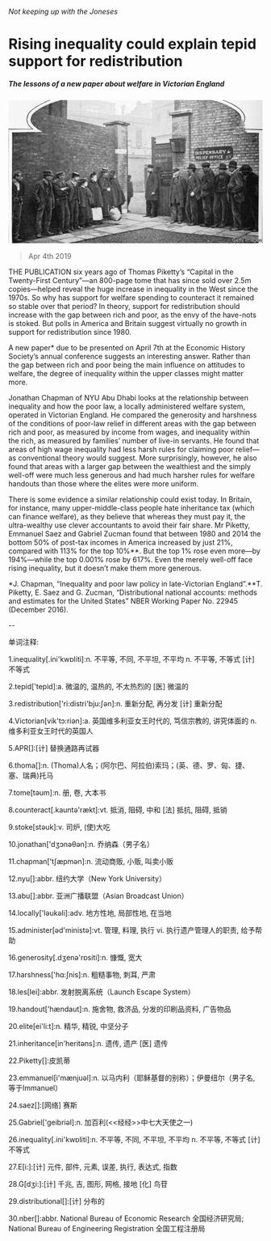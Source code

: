 ###### Not keeping up with the Joneses

# Rising inequality could explain tepid support for redistribution 

##### The lessons of a new paper about welfare in Victorian England 

![image](images/20190406_FNP003_0.jpg) 

> Apr 4th 2019 

THE PUBLICATION six years ago of Thomas Piketty’s “Capital in the Twenty-First Century”—an 800-page tome that has since sold over 2.5m copies—helped reveal the huge increase in inequality in the West since the 1970s. So why has support for welfare spending to counteract it remained so stable over that period? In theory, support for redistribution should increase with the gap between rich and poor, as the envy of the have-nots is stoked. But polls in America and Britain suggest virtually no growth in support for redistribution since 1980. 

A new paper* due to be presented on April 7th at the Economic History Society’s annual conference suggests an interesting answer. Rather than the gap between rich and poor being the main influence on attitudes to welfare, the degree of inequality within the upper classes might matter more. 

Jonathan Chapman of NYU Abu Dhabi looks at the relationship between inequality and how the poor law, a locally administered welfare system, operated in Victorian England. He compared the generosity and harshness of the conditions of poor-law relief in different areas with the gap between rich and poor, as measured by income from wages, and inequality within the rich, as measured by families’ number of live-in servants. He found that areas of high wage inequality had less harsh rules for claiming poor relief—as conventional theory would suggest. More surprisingly, however, he also found that areas with a larger gap between the wealthiest and the simply well-off were much less generous and had much harsher rules for welfare handouts than those where the elites were more uniform. 

There is some evidence a similar relationship could exist today. In Britain, for instance, many upper-middle-class people hate inheritance tax (which can finance welfare), as they believe that whereas they must pay it, the ultra-wealthy use clever accountants to avoid their fair share. Mr Piketty, Emmanuel Saez and Gabriel Zucman found that between 1980 and 2014 the bottom 50% of post-tax incomes in America increased by just 21%, compared with 113% for the top 10%**. But the top 1% rose even more—by 194%—while the top 0.001% rose by 617%. Even the merely well-off face rising inequality, but it doesn’t make them more generous. 

*J. Chapman, “Inequality and poor law policy in late-Victorian England”.**T. Piketty, E. Saez and G. Zucman, “Distributional national accounts: methods and estimates for the United States” NBER Working Paper No. 22945 (December 2016).  

-- 

 单词注释:

1.inequality[.ini'kwɒliti]:n. 不平等, 不同, 不平坦, 不平均 n. 不平等, 不等式 [计] 不等式 

2.tepid['tepid]:a. 微温的, 温热的, 不太热烈的 [医] 微温的 

3.redistribution['ri:distri'bju:ʃәn]:n. 重新分配, 再分发 [计] 重新分配 

4.Victorian[vik'tɔ:riәn]:a. 英国维多利亚女王时代的, 笃信宗教的, 讲究体面的 n. 维多利亚女王时代的英国人 

5.APR[]:[计] 替换通路再试器 

6.thoma[]:n. (Thoma)人名；(阿尔巴、阿拉伯)索玛；(英、德、罗、匈、捷、塞、瑞典)托马 

7.tome[tәum]:n. 册, 卷, 大本书 

8.counteract[.kauntә'rækt]:vt. 抵消, 阻碍, 中和 [法] 抵抗, 阻碍, 抵销 

9.stoke[stәuk]:v. 司炉, (使)大吃 

10.jonathan['dʒɔnәθәn]:n. 乔纳森（男子名） 

11.chapman['tʃæpmәn]:n. 流动商贩, 小贩, 叫卖小贩 

12.nyu[]:abbr. 纽约大学（New York University） 

13.abu[]:abbr. 亚洲广播联盟（Asian Broadcast Union） 

14.locally['lәukәli]:adv. 地方性地, 局部性地, 在当地 

15.administer[әd'ministә]:vt. 管理, 料理, 执行 vi. 执行遗产管理人的职责, 给予帮助 

16.generosity[.dʒenә'rɒsiti]:n. 慷慨, 宽大 

17.harshness['hɑ:ʃnis]:n. 粗糙事物, 刺耳, 严肃 

18.les[lei]:abbr. 发射脱离系统（Launch Escape System） 

19.handout['hændaut]:n. 施舍物, 救济品, 分发的印刷品资料, 广告物品 

20.elite[ei'li:t]:n. 精华, 精锐, 中坚分子 

21.inheritance[in'heritәns]:n. 遗传, 遗产 [医] 遗传 

22.Piketty[]:皮凯蒂 

23.emmanuel[i'mænjuәl]:n. 以马内利（耶稣基督的别称）；伊曼纽尔（男子名, 等于Immanuel） 

24.saez[]:[网络] 赛斯 

25.Gabriel['geibriәl]:n. 加百利(<<经经>>中七大天使之一) 

26.inequality[.ini'kwɒliti]:n. 不平等, 不同, 不平坦, 不平均 n. 不平等, 不等式 [计] 不等式 

27.E[i:]:[计] 元件, 部件, 元素, 误差, 执行, 表达式, 指数 

28.G[dʒi:]:[计] 千兆, 吉, 图形, 网格, 接地 [化] 鸟苷 

29.distributional[]:[计] 分布的 

30.nber[]:abbr. National Bureau of Economic Research 全国经济研究局; National Bureau of Engineering Registration 全国工程注册局 

